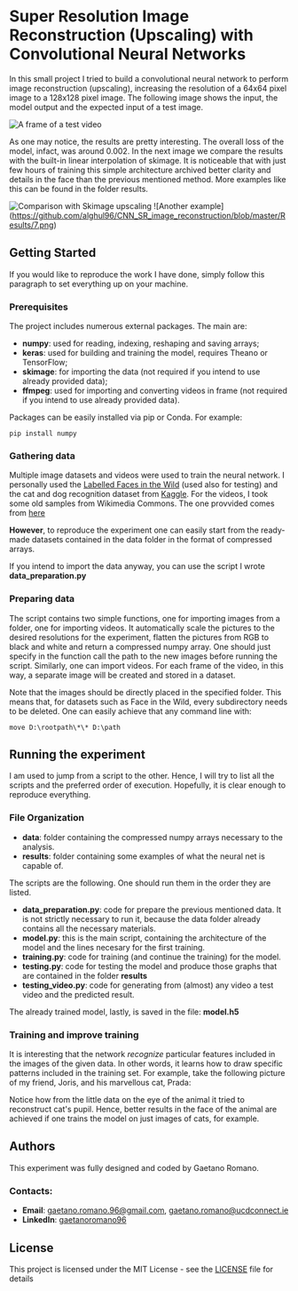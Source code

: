 # Super Resolution Image Reconstruction (Upscaling) with Convolutional Neural Networks

In this small project I tried to build a convolutional neural network to perform image reconstruction (upscaling), increasing the resolution of a 64x64 pixel image to a 128x128 pixel image. The following image shows the input, the model output and the expected input of a test image.

![A frame of a test video](https://github.com/alghul96/CNN_SR_image_reconstruction/blob/master/Results/frame.png)

As one may notice, the results are pretty interesting. The overall loss of the model, infact, was around 0.002.
In the next image we compare the results with the built-in linear interpolation of skimage. It is noticeable that with just few hours of training this simple architecture archived better clarity and details in the face than the previous mentioned method.
More examples like this can be found in the folder results.

![Comparison with Skimage upscaling](https://github.com/alghul96/CNN_SR_image_reconstruction/blob/master/Results/5.png)
![Another example] (https://github.com/alghul96/CNN_SR_image_reconstruction/blob/master/Results/7.png)


## Getting Started

If you would like to reproduce the work I have done, simply follow this paragraph to set everything up on your machine.

### Prerequisites

The project includes numerous external packages. The main are:

- **numpy**: used for reading, indexing, reshaping and saving arrays;
- **keras**: used for building and training the model, requires Theano or TensorFlow;
- **skimage**: for importing the data (not required if you intend to use already provided data);
- **ffmpeg**: used for importing and converting videos in frame (not required if you intend to use already provided data).

Packages can be easily installed via pip or Conda. For example:
```
pip install numpy
```
### Gathering data

Multiple image datasets and videos were used to train the neural network. I personally used the [Labelled Faces in the Wild](http://vis-www.cs.umass.edu/lfw/) (used also for testing) and the cat and dog recognition dataset from [Kaggle](https://www.kaggle.com/c/dogs-vs-cats/data).
For the videos, I took some old samples from Wikimedia Commons. The one provvided comes from [here](https://commons.wikimedia.org/wiki/Category:Videos_of_John_F._Kennedy)

**However**, to reproduce the experiment one can easily start from the ready-made datasets contained in the data folder in the format of compressed arrays.

If you intend to import the data anyway, you can use the script I wrote **data_preparation.py**


### Preparing data

The script contains two simple functions, one for importing images from a folder, one for importing videos.
It automatically scale the pictures to the desired resolutions for the experiment, flatten the pictures from RGB to black and white and return a compressed numpy array.
One should just specify in the function call the path to the new images before running the script.
Similarly, one can import videos. For each frame of the video, in this way, a separate image will be created and stored in a dataset.

Note that the images should be directly placed in the specified folder.
This means that, for datasets such as Face in the Wild, every subdirectory needs to be deleted.
One can easily achieve that any command line with:

```
move D:\rootpath\*\* D:\path
```

## Running the experiment

I am used to jump from a script to the other. Hence, I will try to list all the scripts and the preferred order of execution.
Hopefully, it is clear enough to reproduce everything.

### File Organization

- **data**: folder containing the compressed numpy arrays necessary to the analysis.
- **results**: folder containing some examples of what the neural net is capable of.

The scripts are the following. One should run them in the order they are listed.

- **data_preparation.py**: code for prepare the previous mentioned data. It is not strictly necessary to run it, because the data folder already contains all the necessary materials.
- **model.py**: this is the main script, containing the architecture of the model and the lines necesary for the first training.
- **training.py**: code for training (and continue the training) for the model.
- **testing.py**: code for testing the model and produce those graphs that are contained in the folder **results**
- **testing_video.py**: code for generating from (almost) any video a test video and the predicted result.

The already trained model, lastly, is saved in the file: **model.h5**

### Training and improve training

It is interesting that the network _recognize_ particular features included in the images of the given data.
In other words, it learns how to draw specific patterns included in the training set.
For example, take the following picture of my friend, Joris, and his marvellous cat, Prada:

Notice how from the little data on the eye of the animal it tried to reconstruct cat's pupil.
Hence, better results in the face of the animal are achieved if one trains the model on just images of cats, for example.


## Authors

This experiment was fully designed and coded by Gaetano Romano. 


### Contacts:
- **Email**: gaetano.romano.96@gmail.com, gaetano.romano@ucdconnect.ie
- **LinkedIn**: [gaetanoromano96](https://www.linkedin.com/in/gaetanoromano96/)


## License

This project is licensed under the MIT License - see the [LICENSE](LICENSE) file for details

